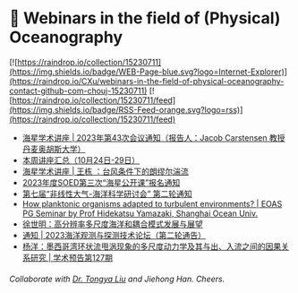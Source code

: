 # 🌊 Webinars in the field of (Physical) Oceanography

[![https://raindrop.io/collection/15230711](https://img.shields.io/badge/WEB-Page-blue.svg?logo=Internet-Explorer)](https://raindrop.io/CXu/webinars-in-the-field-of-physical-oceanography-contact-github-com-chouj-15230711) [![https://raindrop.io/collection/15230711/feed](https://img.shields.io/badge/RSS-Feed-orange.svg?logo=rss)](https://raindrop.io/collection/15230711/feed)

<!-- BLOG-POST-LIST:START -->
- [海星学术讲座 | 2023年第43次会议通知（报告人：Jacob Carstensen 教授 丹麦奥胡斯大学）](https://mp.weixin.qq.com/s/IapsH1P9HCskK7nbeDwUzg)
- [本周讲座汇总（10月24日-29日）](https://mp.weixin.qq.com/s/gkcgWxpjFY4g11Uu9sHufw)
- [海星学术讲座 | 王栋 ：台风条件下的朗缪尔湍流](https://mp.weixin.qq.com/s/hZJU9gtFKY4t93QQ8q3KuQ)
- [2023年度SOED第三次“海星公开课”报名通知](https://mp.weixin.qq.com/s/AQq0hDwkOZERvvDbC6HXjQ)
- [第七届“非线性大气-海洋科学研讨会” 第二轮通知](https://mp.weixin.qq.com/s/gK5F6W7TLJ0m2k8ZnVBMTg)
- [How planktonic organisms adapted to turbulent environments? | EOAS PG Seminar by Prof Hidekatsu Yamazaki, Shanghai Ocean Univ.](https://mp.weixin.qq.com/s/ss8e56bk5b_jup1S422XiQ)
- [徐世明：高分辨率多尺度海洋和耦合模式发展与展望](https://mp.weixin.qq.com/s/YsdLq8-2vZdMQDXBAuxHeA)
- [通知 | 2023海洋观测与探测技术论坛（第二轮通告）](https://mp.weixin.qq.com/s/gYmNLeiOC2Xk2SEP_3aGOA)
- [杨洋：墨西哥湾环状流甩涡现象的多尺度动力学及其与出、入流之间的因果关系研究 | 学术预告第127期](https://mp.weixin.qq.com/s/8Q6UekEwo0sA8HGjhGp1HA)
<!-- BLOG-POST-LIST:END -->

###### Collaborate with [Dr. Tongya Liu](https://liutongya.github.io/) and Jiehong Han. Cheers.
